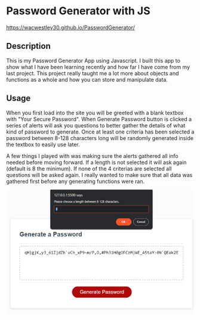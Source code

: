 # Password Generator with JS

https://wacwestley30.github.io/PasswordGenerator/

## Description

This is my Password Generator App using Javascript. I built this app to show what I have been learning recently and how far I have come from my last project. This project really taught me a lot more about objects and functions as a whole and how you can store and manipulate data. 

## Usage

When you first load into the site you will be greeted with a blank textbox with "Your Secure Password". When Generate Password button is clicked a series of alerts will ask you questions to better gather the details of what kind of password to generate. Once at least one criteria has been selected a password between 8-128 characters long will be randomly generated inside the textbox to easily use later.

A few things I played with was making sure the alerts gathered all info needed before moving forward.
If a length is not selected it will ask again (default is 8 the minimum). 
If none of the 4 criterias are selected all questions will be asked again.
I really wanted to make sure that all data was gathered first before any generating functions were ran.

![alt text](assets/images/GeneratePasswordSS.png)